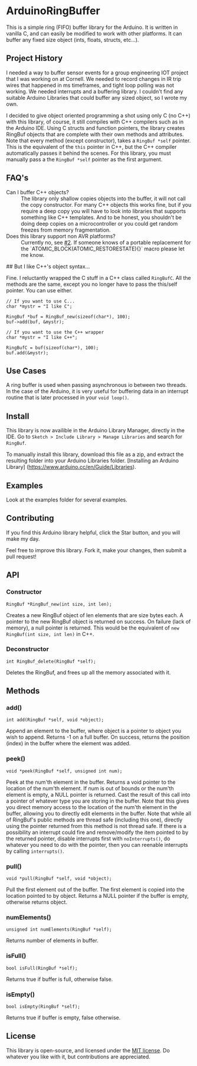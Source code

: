 # ArduinoRingBuffer

This is a simple ring (FIFO) buffer library for the Arduino. It is written in vanilla C, and can easily be modified to work with other platforms.  It can buffer any fixed size object (ints, floats, structs, etc...).

## Project History
I needed a way to buffer sensor events for a group engineering IOT project that I was working on at Cornell. We needed to record changes in IR trip wires that happened in ms timeframes, and tight loop polling was not working. We needed interrupts and a buffering library. I couldn't find any suitable Arduino Libraries that could buffer any sized object, so I wrote my own.

I decided to give object oriented programming a shot using only C (no C++) with this library, of course, it still compiles with C++ compilers such as in the Arduino IDE. Using C structs and function pointers, the library creates RingBuf objects that are complete with their own methods and attributes. Note that every method (except constructor), takes a `RingBuf *self` pointer. This is the equivalent of the `this` pointer in C++, but the C++ compiler automatically passes it behind the scenes. For this library, you must manually pass a the `RingBuf *self` pointer as the first argument.

## FAQ's
<dl>
<dt>Can I buffer C++ objects?</dt>
  <dd>The library only shallow copies objects into the buffer, it will not call the copy constructor. For many C++ objects this works fine, but if you require a deep copy you will have to look into libraries that supports something like C++ templates. And to be honest, you shouldn't be doing deep copies on a microcontroller or you could get random freezes from memory fragmentation.</dd>

<dt>Does this library support non AVR platforms?</dt>
  <dd>Currently no, see <a href="https://github.com/wizard97/ArduinoRingBuffer/issues/2">#2</a>. If someone knows of a portable replacement for the  `ATOMIC_BLOCK(ATOMIC_RESTORESTATE){}` macro please let me know.</dd>
</dl>
## But I like C++'s object syntax...

Fine. I reluctantly wrapped the C stuff in a C++ class called `RingBufC`. All the methods are the same, except you no longer have to pass the this/self pointer. You can use either.

```
// If you want to use C...
char *mystr = "I like C";

RingBuf *buf = RingBuf_new(sizeof(char*), 100);
buf->add(buf, &mystr);
```

```
// If you want to use the C++ wrapper
char *mystr = "I like C++";

RingBufC = buf(sizeof(char*), 100);
buf.add(&mystr);
```


## Use Cases

A ring buffer is used when passing asynchronous io between two threads. In the case of the Arduino, it is very useful for buffering data in an interrupt routine that is later processed in your `void loop()`.

## Install

This library is now availible in the Arduino Library Manager, directly in the IDE. Go to `Sketch > Include Library > Manage Libraries` and search for `RingBuf`.

To manually install this library, download this file as a zip, and extract the resulting folder into your Arduino Libraries folder. [Installing an Arduino Library] (https://www.arduino.cc/en/Guide/Libraries).

## Examples

Look at the examples folder for several examples.

## Contributing

If you find this Arduino library helpful, click the Star button, and you will make my day.

Feel free to improve this library. Fork it, make your changes, then submit a pull request!

## API


### Constructor

```
RingBuf *RingBuf_new(int size, int len);
```

Creates a new RingBuf object of len elements that are size bytes each. A pointer to the new RingBuf object is returned on success. On failure (lack of memory), a null pointer is returned.
This would be the equivalent of `new RingBuf(int size, int len)` in C++.

### Deconstructor

```
int RingBuf_delete(RingBuf *self);
```

Deletes the RingBuf, and frees up all the memory associated with it.

## Methods


### add()

```
int add(RingBuf *self, void *object);
```

Append an element to the buffer, where object is a pointer to object you wish to append. Returns -1 on a full buffer. On success, returns the position (index) in the buffer where the element was added.

### peek()

```
void *peek(RingBuf *self, unsigned int num);
```

Peek at the num'th element in the buffer. Returns a void pointer to the location of the num'th element. If num is out of bounds or the num'th element is empty, a NULL pointer is returned. Cast the result of this call into a pointer of whatever type you are storing in the buffer. Note that this gives you direct memory access to the location of the num'th element in the buffer, allowing you to directly edit elements in the buffer. Note that while all of RingBuf's public methods are thread safe (including this one), directly using the pointer returned from this method is not thread safe. If there is a possibility an interrupt could fire and remove/modify the item pointed to by the returned pointer, disable interrupts first with `noInterrupts()`, do whatever you need to do with the pointer, then you can reenable interrupts by calling `interrupts()`.

### pull()

```
void *pull(RingBuf *self, void *object);
```

Pull the first element out of the buffer. The first element is copied into the location pointed to by object. Returns a NULL pointer if the buffer is empty, otherwise returns object.


### numElements()
```
unsigned int numElements(RingBuf *self);
```

Returns number of elements in buffer.

### isFull()
```
bool isFull(RingBuf *self);
```

Returns true if buffer is full, otherwise false.


### isEmpty()

```
bool isEmpty(RingBuf *self);
```

Returns true if buffer is empty, false otherwise.

## License

This library is open-source, and licensed under the [MIT license](http://opensource.org/licenses/MIT). Do whatever you like with it, but contributions are appreciated.
